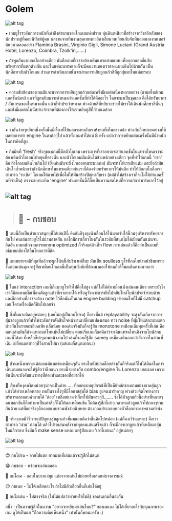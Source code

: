 # Golem  

![alt tag](https://github.com/SisadaR/BoardNBon/blob/main/images/golem/P1122580.jpg?raw=true)

▪️ เกมยูโรระดับกลางหนักที่เล่าถึงตำนานของโกเลมแห่งปราก หุ่นดินเหนียวที่สร้างจากวิชาลึกลับของนักปราชญ์ที่คอยพิทักษ์ผู้คน ผลงานจากทีมงานสุดเทพชาวอิตาเลี่ยนวนเวียนกับจับทีมออกผลงานเบอร์ต้นๆมาตลอดอย่าง Flaminia Brasini, Virginio Gigli, Simone Luciani (Grand Austria Hotel, Lorenzo, Coimbra, Tzolk'in,......)

▪️ ถ้าพูดกันแบบกลไกอย่างเดียว มันคือเกมที่เราจะต้องเดินแทรคสามแบบ เพื่อออกแอคชั่นกับทรัพยากรที่แตกต่างกัน และในแต่ละแทรคเองก็จะมีคนงานของเราสองแบบเดินไปด้วยกัน เป็นนักศึกษากับตัวโกเลม ส่วนการดำเนินเกมนั้นจะผ่านการหยิบลูกแก้วสีที่ถูกสุ่มมาในแต่ละรอบ

![alt tag](https://github.com/SisadaR/BoardNBon/blob/main/images/golem/P1122589.jpg?raw=true)

▪️ ความซับซ้อนของเกมมันจะมาจากการหยิบลูกแก้วแต่ละครั้งมีผลต่อเนื่องหลายอย่าง (ตามสไตล์เกมแอคชั่นน้อย) แถวที่ถูกหยิบมาจะกำหนดว่าแอคชั่นที่ทำได้คืออะไร โดยจะมาเป็นชุดเลย คือได้ทรัพยากร / อัพเกรดของในหมวดนั้น แล้วก็ท่าประจำหมวด พ่วงด้วยสีที่หยิบจะช่วยให้เราได้เดินนักศึกษาสีนั้นๆ และยังมีผลต่อโบนัสประจำรอบที่ต้องการให้เราหยิบคู่สีที่กำหนดด้วย

![alt tag](https://github.com/SisadaR/BoardNBon/blob/main/images/golem/P1033027.jpg?raw=true)

▪️ ว่ากันง่ายๆหยิบหนึ่งครั้งนั้นมีเรื่องที่ให้ผลกระทบกับเราห้าหกที่เห็นตรงหน้า พ่วงกับอีกหลายอย่างที่มีผลต่อการทำ engine ในตาต่อๆไป แล้วทั้งเกมทำได้แค่ 8 ครั้ง แปลว่าการหยิบแต่ละครั้งนั้นมีน้ำหนักในการคิดที่สูง

▪️ กิมมิคที่ 'fresh' จริงๆของเกมนี้คือตัวโกเลม เพราะการที่เราอยากจะทำแอคชั่นในแทรคไหนเราจะต้องเดินตัวโกเลมไปหยุดที่ตรงนั้น และตัวโกเลมมันเดินได้ข้างหน้าอย่างเดียว จุดที่ทำให้เกมนี้ 'ยาก' คือ ถ้าโกเลมเดินไวเกินไป (ยิ่งเล่นมันจะยิ่งไวเองตามระบบเกม) มันจะทำให้เราเสียแต้ม และยิ่งถ้ามันเดินไวล้ำหน้ากว่าตัวนักศึกษาในแทรคเดียวกันเราก็ต้องจ่ายทรัพยากรให้มันอีก ทำให้อีกกลไกคือเราสามารถ 'ระเบิด' โกเลมให้ตายไปเพื่อไม่ให้มันสร้างปัญหากับเรา (แต่ถ้าไม่สร้างเราก็จะไม่ได้ทำแอคชั่นที่จำเป็น) ตรงระบบระเบิด 'engine' ทำแอคชั่นนี้ก็ถือเป็นความสดใหม่ที่ควรแก่การมาร์คเอาไว้อยู่

![alt tag](https://github.com/SisadaR/BoardNBon/blob/main/images/golem/P1122587.jpg?raw=true)
---

> # 🐸 - กบชอบ

🔹 เกมนี้ถือเป็นหัวแถวสนุกๆที่ได้เล่นปีนี้ คิดกันอีรุงตุงนังเลื่อนไอ้โน้นรอรับไอ้นี้วนๆบริหารทรัพยากรกันไป คนเล่นสายยูโรไม่น่าพลาดกัน กลไกมีการเกี่ยวโยงกันในระดับที่สนุกไม่ได้เบียดกันแน่นจนอึดอัด เกมหนักจากการพยายาม optimized ก็จริงแต่ถ้าเก็ท flow การเล่นแล้วก็คือว่าเป็นเกมที่อธิบายกติกาได้ลื่นไหลกว่าที่คิด 

💬 เกมพยายามดีที่สุดที่แล้วจะผูกโน้นนี้กับธีม แต่ก็นะ มันเป็น soulless ยูโรที่กลไกนำหน้าธีมเพราะงั้นตอนเล่นคุณจะรู้สึกเหมือนโกเลมนี้เป็นหุ่นบังคับที่ต้องมาคอยให้คนถือรีโมตเดินตามมากกว่า 

![alt tag](https://github.com/SisadaR/BoardNBon/blob/main/images/golem/P1122588.jpg?raw=true)

💬 ในแง่ interaction เกมนี้ก็แบบยูโรทั่วไปคือไม่สูง แต่ก็ไม่ได้ต่ำเหมือนนั่งเล่นคนเดียว เพราะยังไงเราก็คิดแผนเผื่อเพื่อนตัดลูกแก้วที่เราอยากได้ หรือดูจังหวะการพักไปหยิบไทล์โบนัสประจำรอบด้วย และอีกอย่างที่อาจจะต้อง note ไว้คือมันเป็นเกม engine building ทำคอมโบที่ไม่มี catchup เลย ใครเครื่องติดก็บินไปเลยจ้า

💬 สิ่งที่ผมจะติดอยู่หน่อยๆ (เลยไม่อยู่เป็นกบโปรด) ก็ตรงที่แม้ replayability จะสูงอันเกิดจากการสุ่มของลูกแก้วที่ทำให้ระดับการตัดสินใจหน้างานเปลี่ยนแปลงเสมอ ทว่า noise ที่สุ่มให้แต่ละเกมแตกต่างกันในรายละเอียดเพึยงเล็กน้อย พอเล่นจริงมันก็จะรู้สึก monotone เหมือนเดิมทุกครั้งที่เล่น คือตอนเล่นมันก็ต่างแหละแต่โทนมันไม่เปลี่ยน ตอนเริ่มเกมก็แค่คิดว่าจะเดินแทรคไหนอิงจากโบนัสจบเกมที่ได้มา ที่เหลือก็ทำๆตามหน้างานไป เล่นกี่รอบก็รู้สึก samey เหมือนเดินออกกำลังกายในสวนที่เดิม เปลี่ยนแต่สาวๆที่วิ่งสวนไปมา (แต่เกมก็สนุกมากนะ)

![alt tag](https://github.com/SisadaR/BoardNBon/blob/main/images/golem/P1122585.jpg?raw=true)

💬 ส่วนหนึ่งเพราะแต่ละคนมันบอร์ดเหมือนๆกัน ตรงโบนัสปลดล็อกต่างกันก็จริงแต่ก็ไม่ได้มีผลในการเดินเกมขนาดจะให้รู้สึกว่าฉีกแนว  ตรงนี้จะต่างกับ combo/engine ใน  Lorenzo เยอะเลย เพราะอันนั้นจะบังคับแนวทางที่ต้องทำและของที่อยากได้ 

💬 เรื่องที่หงุดหงิดหน่อยๆน่าจะเป็นค่าย..... ที่ออกแบบอุปกรณ์ที่เป็นคีย์หลักของเกมอย่างถาดสุ่มลูกแก้วได้ห่วยเหลือหลาย เทเป็นรางโง่ๆที่มีโอกาสสุ่มได้ bias สูงจนน่ารำคาญ พ่วงด้วยจิตใจทางการบริการและตอบคำถามได้ 'ด๋อย' เหลือขนาดว่าก็เทให้มันตรงๆสิ....... ซึ่งไอ้ตัวลูกแก้วนี้อย่างที่หลายๆคนบอกกันก็คือทำมาเป็นเต๋าสีๆก็ได้ให้ผลเหมือนกัน ไม่ต้องรู้สึกงี่เง่าๆเวลาเทแล้วลูกแก้วไปกองๆรวมกันด้วย  แต่ที่แย่จริงๆคือออกแบบชวนพังง่ายฉิบหาย ต้องถอดประกอบพ่วงตัวล็อกกระดาษชวนทำพัง

💬  จริงๆเกมมีวิธีการแก้ปัญหาสุ่มลูกแก้วที่ผมแอบคิดว่าสิ้นคิดไปหน่อย (แต่ก็คงเวิร์คแหละ) คือเราสามารถ 'ผ่าน' ก่อนได้ แล้วไปรอเล่นหลังจากทุกคนเล่นเสร็จแล้ว ก็จะมีการเอาลูกแก้วที่เหลือมาสุ่มใหม่อีกรอบ ซึ่งมันก็ make sense แหละ แต่รู้สึกแบบ 'เอางี้เลยนะ' อยู่หน่อยๆ

![alt tag](https://github.com/SisadaR/BoardNBon/blob/main/images/golem/P1122576.jpg?raw=true)

---


😍 กบโปรด - อวยไส้แตก ยากมากที่เล่นแล้วจะรู้สึกไม่สนุก

😁 กบชอบ - พร้อมจะเล่นตลอด

🙂 กบโอเค - ชอบในบางแง่มุม แต่อาจจะเล่นไม่บ่อยหรือเล่นแค่บางอารมณ์

😐 กบเฉย - ไม่ได้เกลียดอะไร ถ้าไม่มีตัวเลือกอื่นก็เล่นได้อยู่

🖕 กบไม่เล่น - ไม่ตรงจริต (ไม่ได้แปลว่าห่วยหรือไม่ดี) ขอเล่นเกมอื่นล่ะกัน

อนึ่ง : เป็นความรู้สึกในความ "อยากจะหยิบมาเล่นไหม?" ของผมเอง ไม่ได้เกี่ยวอะไรกับคุณภาพของเกม ดูให้เป็นแค่ "อีกความคิดเห็นหนึ่ง" เท่านั้นก็พอนะครับ :)
